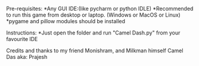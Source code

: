 Pre-requisites:
*Any GUI IDE:(like pycharm or python IDLE)
*Recommended to run this game from desktop or laptop. (Windows or MacOS or Linux)
*pygame and pillow modules should be installed

Instructions:
*Just open the folder and run "Camel Dash.py" from your favourite IDE

Credits and thanks to my friend Monishram, and Milkman himself Camel Das aka: Prajesh
